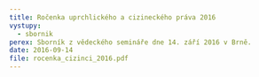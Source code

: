 ```yaml
---
title: Ročenka uprchlického a cizineckého práva 2016
vystupy:
  - sbornik
perex: Sborník z vědeckého semináře dne 14. září 2016 v Brně.
date: 2016-09-14
file: rocenka_cizinci_2016.pdf
---
```

